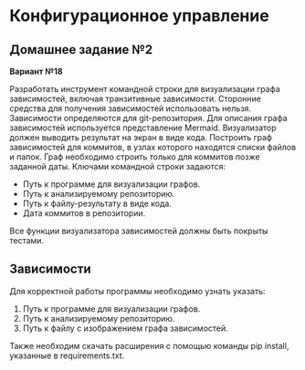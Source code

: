 # Конфигурационное управление

## Домашнее задание №2

**Вариант №18**

Разработать инструмент командной строки для визуализации графа
зависимостей, включая транзитивные зависимости. Сторонние средства для
получения зависимостей использовать нельзя.
Зависимости определяются для git-репозитория. Для описания графа
зависимостей используется представление Mermaid. Визуализатор должен
выводить результат на экран в виде кода.
Построить граф зависимостей для коммитов, в узлах которого находятся
списки файлов и папок. Граф необходимо строить только для коммитов позже
заданной даты.
Ключами командной строки задаются:

* Путь к программе для визуализации графов.
* Путь к анализируемому репозиторию.
* Путь к файлу-результату в виде кода.
* Дата коммитов в репозитории.

Все функции визуализатора зависимостей должны быть покрыты тестами.


## Зависимости

Для корректной работы программы необходимо узнать указать:

1. Путь к программе для визуализации графов.
2. Путь к анализируемому репозиторию.
3. Путь к файлу с изображением графа зависимостей.

Также необходим скачать расширения c помощью команды pip install, указанные в requirements.txt.

